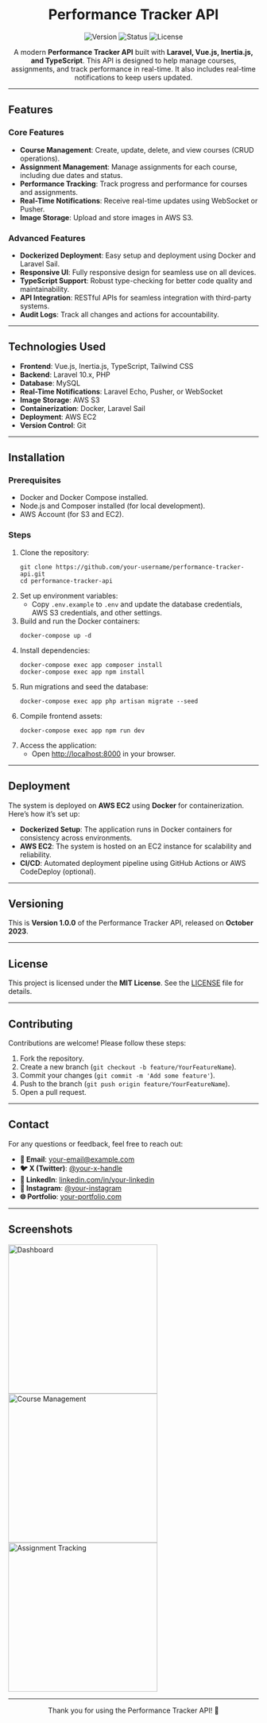 <h1 align="center">Performance Tracker API</h1>



<p align="center">
  <img src="https://img.shields.io/badge/version-1.0.0-blue" alt="Version">
  <img src="https://img.shields.io/badge/status-production-green" alt="Status">
  <img src="https://img.shields.io/badge/license-MIT-orange" alt="License">
</p>

<p align="center">
  A modern <strong>Performance Tracker API</strong> built with <strong>Laravel, Vue.js, Inertia.js, and TypeScript</strong>. This API is designed to help manage courses, assignments, and track performance in real-time. It also includes real-time notifications to keep users updated.
</p>

---

<h2>Features</h2>

<h3>Core Features</h3>
<ul>
  <li><strong>Course Management</strong>: Create, update, delete, and view courses (CRUD operations).</li>
  <li><strong>Assignment Management</strong>: Manage assignments for each course, including due dates and status.</li>
  <li><strong>Performance Tracking</strong>: Track progress and performance for courses and assignments.</li>
  <li><strong>Real-Time Notifications</strong>: Receive real-time updates using WebSocket or Pusher.</li>
  <li><strong>Image Storage</strong>: Upload and store images in AWS S3.</li>
</ul>

<h3>Advanced Features</h3>
<ul>
  <li><strong>Dockerized Deployment</strong>: Easy setup and deployment using Docker and Laravel Sail.</li>
  <li><strong>Responsive UI</strong>: Fully responsive design for seamless use on all devices.</li>
  <li><strong>TypeScript Support</strong>: Robust type-checking for better code quality and maintainability.</li>
  <li><strong>API Integration</strong>: RESTful APIs for seamless integration with third-party systems.</li>
  <li><strong>Audit Logs</strong>: Track all changes and actions for accountability.</li>
</ul>

---

<h2>Technologies Used</h2>
<ul>
  <li><strong>Frontend</strong>: Vue.js, Inertia.js, TypeScript, Tailwind CSS</li>
  <li><strong>Backend</strong>: Laravel 10.x, PHP</li>
  <li><strong>Database</strong>: MySQL</li>
  <li><strong>Real-Time Notifications</strong>: Laravel Echo, Pusher, or WebSocket</li>
  <li><strong>Image Storage</strong>: AWS S3</li>
  <li><strong>Containerization</strong>: Docker, Laravel Sail</li>
  <li><strong>Deployment</strong>: AWS EC2</li>
  <li><strong>Version Control</strong>: Git</li>
</ul>

---

<h2>Installation</h2>

<h3>Prerequisites</h3>
<ul>
  <li>Docker and Docker Compose installed.</li>
  <li>Node.js and Composer installed (for local development).</li>
  <li>AWS Account (for S3 and EC2).</li>
</ul>

<h3>Steps</h3>
<ol>
  <li>Clone the repository:
    <pre><code>git clone https://github.com/your-username/performance-tracker-api.git
cd performance-tracker-api</code></pre>
  </li>
  <li>Set up environment variables:
    <ul>
      <li>Copy <code>.env.example</code> to <code>.env</code> and update the database credentials, AWS S3 credentials, and other settings.</li>
    </ul>
  </li>
  <li>Build and run the Docker containers:
    <pre><code>docker-compose up -d</code></pre>
  </li>
  <li>Install dependencies:
    <pre><code>docker-compose exec app composer install
docker-compose exec app npm install</code></pre>
  </li>
  <li>Run migrations and seed the database:
    <pre><code>docker-compose exec app php artisan migrate --seed</code></pre>
  </li>
  <li>Compile frontend assets:
    <pre><code>docker-compose exec app npm run dev</code></pre>
  </li>
  <li>Access the application:
    <ul>
      <li>Open <a href="http://localhost:8000" target="_blank">http://localhost:8000</a> in your browser.</li>
    </ul>
  </li>
</ol>

---

<h2>Deployment</h2>
<p>
  The system is deployed on <strong>AWS EC2</strong> using <strong>Docker</strong> for containerization. Here’s how it’s set up:
</p>
<ul>
  <li><strong>Dockerized Setup</strong>: The application runs in Docker containers for consistency across environments.</li>
  <li><strong>AWS EC2</strong>: The system is hosted on an EC2 instance for scalability and reliability.</li>
  <li><strong>CI/CD</strong>: Automated deployment pipeline using GitHub Actions or AWS CodeDeploy (optional).</li>
</ul>

---

<h2>Versioning</h2>
<p>
  This is <strong>Version 1.0.0</strong> of the Performance Tracker API, released on <strong>October 2023</strong>.
</p>

---

<h2>License</h2>
<p>
  This project is licensed under the <strong>MIT License</strong>. See the <a href="LICENSE" target="_blank">LICENSE</a> file for details.
</p>

---

<h2>Contributing</h2>
<p>
  Contributions are welcome! Please follow these steps:
</p>
<ol>
  <li>Fork the repository.</li>
  <li>Create a new branch (<code>git checkout -b feature/YourFeatureName</code>).</li>
  <li>Commit your changes (<code>git commit -m 'Add some feature'</code>).</li>
  <li>Push to the branch (<code>git push origin feature/YourFeatureName</code>).</li>
  <li>Open a pull request.</li>
</ol>

---

<h2>Contact</h2>
<p>
  For any questions or feedback, feel free to reach out:
</p>
<ul>
  <li><strong>📧 Email</strong>: <a href="mailto:your-email@example.com" target="_blank">your-email@example.com</a></li>
  <li><strong>🐦 X (Twitter)</strong>: <a href="https://twitter.com/your-x-handle" target="_blank">@your-x-handle</a></li>
  <li><strong>🔗 LinkedIn</strong>: <a href="https://linkedin.com/in/your-linkedin" target="_blank">linkedin.com/in/your-linkedin</a></li>
  <li><strong>📸 Instagram</strong>: <a href="https://instagram.com/your-instagram" target="_blank">@your-instagram</a></li>
  <li><strong>🌐 Portfolio</strong>: <a href="https://your-portfolio.com" target="_blank">your-portfolio.com</a></li>
</ul>

---

<h2>Screenshots</h2>
<p>
  <img src="/screenshots/dashboard.png" alt="Dashboard" width="300">
  <img src="/screenshots/course-management.png" alt="Course Management" width="300">
  <img src="/screenshots/assignment-tracking.png" alt="Assignment Tracking" width="300">
</p>

---

<p align="center">
  Thank you for using the Performance Tracker API! 🚀
</p>
